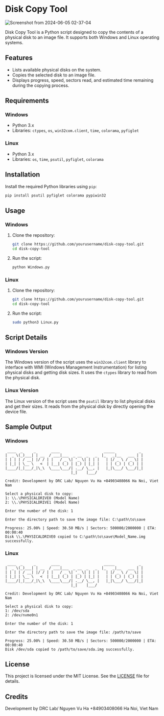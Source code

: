 # Disk Copy Tool

![Screenshot from 2024-06-05 02-37-04](https://github.com/DRCRecoveryData/Disk-Copy-Tool/assets/85211068/bb1692a5-9992-4449-9171-d77194374087)

Disk Copy Tool is a Python script designed to copy the contents of a physical disk to an image file. It supports both Windows and Linux operating systems.

## Features

- Lists available physical disks on the system.
- Copies the selected disk to an image file.
- Displays progress, speed, sectors read, and estimated time remaining during the copying process.

## Requirements

### Windows

- Python 3.x
- Libraries: `ctypes`, `os`, `win32com.client`, `time`, `colorama`, `pyfiglet`

### Linux

- Python 3.x
- Libraries: `os`, `time`, `psutil`, `pyfiglet`, `colorama`

## Installation

Install the required Python libraries using `pip`:

```sh
pip install psutil pyfiglet colorama pypiwin32
```

## Usage

### Windows

1. Clone the repository:
    ```sh
    git clone https://github.com/yourusername/disk-copy-tool.git
    cd disk-copy-tool
    ```

2. Run the script:
    ```sh
    python Windows.py
    ```

### Linux

1. Clone the repository:
    ```sh
    git clone https://github.com/yourusername/disk-copy-tool.git
    cd disk-copy-tool
    ```

2. Run the script:
    ```sh
    sudo python3 Linux.py
    ```

## Script Details

### Windows Version

The Windows version of the script uses the `win32com.client` library to interface with WMI (Windows Management Instrumentation) for listing physical disks and getting disk sizes. It uses the `ctypes` library to read from the physical disk.

### Linux Version

The Linux version of the script uses the `psutil` library to list physical disks and get their sizes. It reads from the physical disk by directly opening the device file.

## Sample Output

### Windows

```
 ____  _     _       ____                    _____           _ 
|  _ \(_)___| | __  / ___|___  _ __  _   _  |_   _|__   ___ | |
| | | | / __| |/ / | |   / _ \| '_ \| | | |   | |/ _ \ / _ \| |
| |_| | \__ \   <  | |__| (_) | |_) | |_| |   | | (_) | (_) | |
|____/|_|___/_|\_\  \____\___/| .__/ \__, |   |_|\___/ \___/|_|
                              |_|    |___/                     

Credit: Development by DRC Lab/ Nguyen Vu Ha +84903408066 Ha Noi, Viet Nam

Select a physical disk to copy:
1: \\.\PHYSICALDRIVE0 (Model Name)
2: \\.\PHYSICALDRIVE1 (Model Name)

Enter the number of the disk: 1

Enter the directory path to save the image file: C:\path\to\save

Progress: 25.00% | Speed: 30.50 MB/s | Sectors: 500000/2000000 | ETA: 00:00:40
Disk \\.\PHYSICALDRIVE0 copied to C:\path\to\save\Model_Name.img successfully.
```

### Linux

```
 ____  _     _       ____                    _____           _ 
|  _ \(_)___| | __  / ___|___  _ __  _   _  |_   _|__   ___ | |
| | | | / __| |/ / | |   / _ \| '_ \| | | |   | |/ _ \ / _ \| |
| |_| | \__ \   <  | |__| (_) | |_) | |_| |   | | (_) | (_) | |
|____/|_|___/_|\_\  \____\___/| .__/ \__, |   |_|\___/ \___/|_|
                              |_|    |___/                     

Credit: Development by DRC Lab/ Nguyen Vu Ha +84903408066 Ha Noi, Viet Nam

Select a physical disk to copy:
1: /dev/sda
2: /dev/nvme0n1

Enter the number of the disk: 1

Enter the directory path to save the image file: /path/to/save

Progress: 25.00% | Speed: 30.50 MB/s | Sectors: 500000/2000000 | ETA: 00:00:40
Disk /dev/sda copied to /path/to/save/sda.img successfully.
```

## License

This project is licensed under the MIT License. See the [LICENSE](LICENSE) file for details.

## Credits

Development by DRC Lab/ Nguyen Vu Ha +84903408066 Ha Noi, Viet Nam
